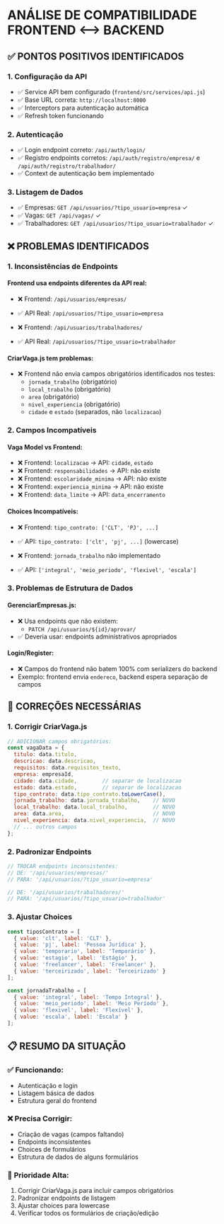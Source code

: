 # ANÁLISE DE COMPATIBILIDADE FRONTEND ⟷ BACKEND

## ✅ PONTOS POSITIVOS IDENTIFICADOS

### 1. **Configuração da API**
- ✅ Service API bem configurado (`frontend/src/services/api.js`)
- ✅ Base URL correta: `http://localhost:8000`
- ✅ Interceptors para autenticação automática
- ✅ Refresh token funcionando

### 2. **Autenticação**
- ✅ Login endpoint correto: `/api/auth/login/`
- ✅ Registro endpoints corretos: `/api/auth/registro/empresa/` e `/api/auth/registro/trabalhador/`
- ✅ Context de autenticação bem implementado

### 3. **Listagem de Dados**
- ✅ Empresas: `GET /api/usuarios/?tipo_usuario=empresa` ✓
- ✅ Vagas: `GET /api/vagas/` ✓
- ✅ Trabalhadores: `GET /api/usuarios/?tipo_usuario=trabalhador` ✓

## ❌ PROBLEMAS IDENTIFICADOS

### 1. **Inconsistências de Endpoints**

#### **Frontend usa endpoints diferentes da API real:**
- ❌ Frontend: `/api/usuarios/empresas/` 
- ✅ API Real: `/api/usuarios/?tipo_usuario=empresa`

- ❌ Frontend: `/api/usuarios/trabalhadores/`
- ✅ API Real: `/api/usuarios/?tipo_usuario=trabalhador`

#### **CriarVaga.js tem problemas:**
- ❌ Frontend não envia campos obrigatórios identificados nos testes:
  - `jornada_trabalho` (obrigatório)
  - `local_trabalho` (obrigatório) 
  - `area` (obrigatório)
  - `nivel_experiencia` (obrigatório)
  - `cidade` e `estado` (separados, não `localizacao`)

### 2. **Campos Incompatíveis**

#### **Vaga Model vs Frontend:**
- ❌ Frontend: `localizacao` → API: `cidade`, `estado`
- ❌ Frontend: `responsabilidades` → API: não existe
- ❌ Frontend: `escolaridade_minima` → API: não existe
- ❌ Frontend: `experiencia_minima` → API: não existe
- ❌ Frontend: `data_limite` → API: `data_encerramento`

#### **Choices Incompatíveis:**
- ❌ Frontend: `tipo_contrato: ['CLT', 'PJ', ...]`
- ✅ API: `tipo_contrato: ['clt', 'pj', ...]` (lowercase)

- ❌ Frontend: `jornada_trabalho` não implementado
- ✅ API: `['integral', 'meio_periodo', 'flexivel', 'escala']`

### 3. **Problemas de Estrutura de Dados**

#### **GerenciarEmpresas.js:**
- ❌ Usa endpoints que não existem:
  - `PATCH /api/usuarios/${id}/aprovar/` 
- ✅ Deveria usar: endpoints administrativos apropriados

#### **Login/Register:**
- ❌ Campos do frontend não batem 100% com serializers do backend
- Exemplo: frontend envia `endereco`, backend espera separação de campos

## 🔧 CORREÇÕES NECESSÁRIAS

### 1. **Corrigir CriarVaga.js**
```javascript
// ADICIONAR campos obrigatórios:
const vagaData = {
  titulo: data.titulo,
  descricao: data.descricao,
  requisitos: data.requisitos_texto,
  empresa: empresaId,
  cidade: data.cidade,        // separar de localizacao
  estado: data.estado,        // separar de localizacao  
  tipo_contrato: data.tipo_contrato.toLowerCase(),
  jornada_trabalho: data.jornada_trabalho,    // NOVO
  local_trabalho: data.local_trabalho,        // NOVO
  area: data.area,                            // NOVO
  nivel_experiencia: data.nivel_experiencia,  // NOVO
  // ... outros campos
};
```

### 2. **Padronizar Endpoints**
```javascript
// TROCAR endpoints inconsistentes:
// DE: '/api/usuarios/empresas/'
// PARA: '/api/usuarios/?tipo_usuario=empresa'

// DE: '/api/usuarios/trabalhadores/' 
// PARA: '/api/usuarios/?tipo_usuario=trabalhador'
```

### 3. **Ajustar Choices**
```javascript
const tiposContrato = [
  { value: 'clt', label: 'CLT' },
  { value: 'pj', label: 'Pessoa Jurídica' },
  { value: 'temporario', label: 'Temporário' },
  { value: 'estagio', label: 'Estágio' },
  { value: 'freelancer', label: 'Freelancer' },
  { value: 'terceirizado', label: 'Terceirizado' }
];

const jornadaTrabalho = [
  { value: 'integral', label: 'Tempo Integral' },
  { value: 'meio_periodo', label: 'Meio Período' },
  { value: 'flexivel', label: 'Flexível' },
  { value: 'escala', label: 'Escala' }
];
```

## 📋 RESUMO DA SITUAÇÃO

### ✅ **Funcionando:**
- Autenticação e login
- Listagem básica de dados
- Estrutura geral do frontend

### ❌ **Precisa Corrigir:**
- Criação de vagas (campos faltando)
- Endpoints inconsistentes 
- Choices de formulários
- Estrutura de dados de alguns formulários

### 🚨 **Prioridade Alta:**
1. Corrigir CriarVaga.js para incluir campos obrigatórios
2. Padronizar endpoints de listagem
3. Ajustar choices para lowercase
4. Verificar todos os formulários de criação/edição
